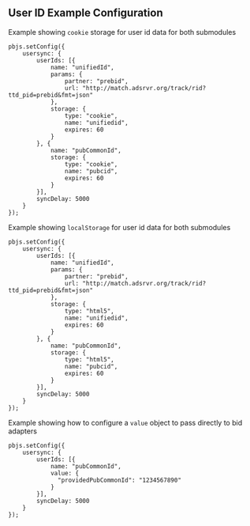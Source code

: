 ## User ID Example Configuration

Example showing `cookie` storage for user id data for both submodules
```
pbjs.setConfig({
    usersync: {
        userIds: [{
            name: "unifiedId",
            params: {
                partner: "prebid",
                url: "http://match.adsrvr.org/track/rid?ttd_pid=prebid&fmt=json"
            },
            storage: {
                type: "cookie",
                name: "unifiedid",
                expires: 60
            }
        }, {
            name: "pubCommonId",
            storage: {
                type: "cookie",
                name: "pubcid",
                expires: 60
            }
        }],
        syncDelay: 5000
    }
});
```

Example showing `localStorage` for user id data for both submodules
```
pbjs.setConfig({
    usersync: {
        userIds: [{
            name: "unifiedId",
            params: {
                partner: "prebid",
                url: "http://match.adsrvr.org/track/rid?ttd_pid=prebid&fmt=json"
            },
            storage: {
                type: "html5",
                name: "unifiedid",
                expires: 60
            }
        }, {
            name: "pubCommonId",
            storage: {
                type: "html5",
                name: "pubcid",
                expires: 60
            }
        }],
        syncDelay: 5000
    }
});
```

Example showing how to configure a `value` object to pass directly to bid adapters
```
pbjs.setConfig({
    usersync: {
        userIds: [{
            name: "pubCommonId",
            value: {
              "providedPubCommonId": "1234567890"
            }
        }],
        syncDelay: 5000
    }
});
```
